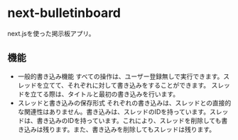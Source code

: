 # next-bulletinboard
next.jsを使った掲示板アプリ。

## 機能
- 一般的書き込み機能
すべての操作は、ユーザー登録無しで実行できます。スレッドを立てて、それぞれに対して書き込みをすることができます。
スレッドを立てる際は、タイトルと最初の書き込みを行います。
- スレッドと書き込みの保存形式
それぞれの書き込みは、スレッドとの直接的な関連性はありません。書き込みは、スレッドのIDを持っています。スレッドは、書き込みのIDを持っています。これにより、スレッドを削除しても書き込みは残ります。また、書き込みを削除してもスレッドは残ります。